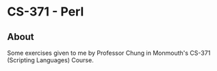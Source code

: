 # CS-371 - Perl

## About
Some exercises given to me by Professor Chung in Monmouth's CS-371 (Scripting Languages) Course.